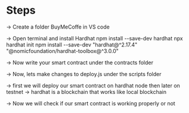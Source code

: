 # Steps

-> Create a folder BuyMeCoffe in VS code

-> Open terminal and install Hardhat
    npm install --save-dev hardhat
    npx hardhat init
    npm install --save-dev "hardhat@^2.17.4" "@nomicfoundation/hardhat-toolbox@^3.0.0"

-> Now write your smart contract under the contracts folder

-> Now, lets make changes to deploy.js under the scripts folder

-> first we will deploy our smart contract on hardhat node then later on testnet
    -> hardhat is a blockchain that works like local blockchain

-> Now we will check if our smart contract is working properly or not
